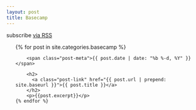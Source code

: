 ```yaml
---
layout: post
title: Basecamp
---
```


<p class="rss-subscribe">subscribe <a href="{{ "/feed.xml" | prepend: site.baseurl }}">via RSS</a></p>

  <ul class="post-list">
    {% for post in site.categories.basecamp %}
      
        <span class="post-meta">{{ post.date | date: "%b %-d, %Y" }}</span>

        <h2>
          <a class="post-link" href="{{ post.url | prepend: site.baseurl }}">{{ post.title }}</a>
        </h2>
        <p>{{post.excerpt}}</p>
    {% endfor %}
  </ul>

